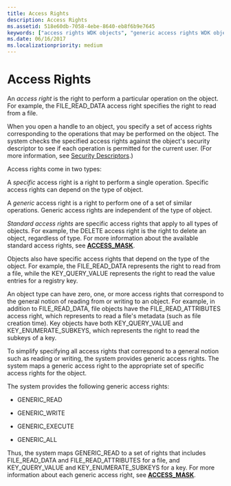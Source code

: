 ```yaml
---
title: Access Rights
description: Access Rights
ms.assetid: 518e60db-7058-4ebe-8640-eb8f6b9e7645
keywords: ["access rights WDK objects", "generic access rights WDK objects", "standard access rights WDK objects", "specific access rights WDK objects", "object access rights WDK kernel"]
ms.date: 06/16/2017
ms.localizationpriority: medium
---
```


# Access Rights


An *access right* is the right to perform a particular operation on the object. For example, the FILE\_READ\_DATA access right specifies the right to read from a file.

When you open a handle to an object, you specify a set of access rights corresponding to the operations that may be performed on the object. The system checks the specified access rights against the object's security descriptor to see if each operation is permitted for the current user. (For more information, see [Security Descriptors](https://msdn.microsoft.com/library/windows/hardware/ff556612).)

Access rights come in two types:

A *specific* access right is a right to perform a single operation. Specific access rights can depend on the type of object.

A *generic* access right is a right to perform one of a set of similar operations. Generic access rights are independent of the type of object.

*Standard access rights* are specific access rights that apply to all types of objects. For example, the DELETE access right is the right to delete an object, regardless of type. For more information about the available standard access rights, see [**ACCESS\_MASK**](access-mask.md).

Objects also have specific access rights that depend on the type of the object. For example, the FILE\_READ\_DATA represents the right to read from a file, while the KEY\_QUERY\_VALUE represents the right to read the value entries for a registry key.

An object type can have zero, one, or more access rights that correspond to the general notion of reading from or writing to an object. For example, in addition to FILE\_READ\_DATA, file objects have the FILE\_READ\_ATTRIBUTES access right, which represents to read a file's metadata (such as file creation time). Key objects have both KEY\_QUERY\_VALUE and KEY\_ENUMERATE\_SUBKEYS, which represents the right to read the subkeys of a key.

To simplify specifying all access rights that correspond to a general notion such as reading or writing, the system provides generic access rights. The system maps a generic access right to the appropriate set of specific access rights for the object.

The system provides the following generic access rights:

-   GENERIC\_READ

-   GENERIC\_WRITE

-   GENERIC\_EXECUTE

-   GENERIC\_ALL

Thus, the system maps GENERIC\_READ to a set of rights that includes FILE\_READ\_DATA and FILE\_READ\_ATTRIBUTES for a file, and KEY\_QUERY\_VALUE and KEY\_ENUMERATE\_SUBKEYS for a key. For more information about each generic access right, see [**ACCESS\_MASK**](access-mask.md).

 

 




